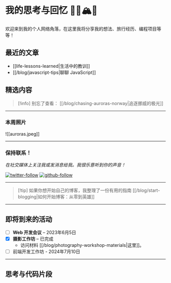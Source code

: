# 我的思考与回忆 🏄‍♀️🏔️💃

欢迎来到我的个人网络角落，在这里我将分享我的想法、旅行经历、编程项目等等！

## 最近的文章

- [[life-lessons-learned|生活中的教训]]
- [[/blog/javascript-tips|聊聊 JavaScript]]

## 精选内容

> [!info] 别忘了查看：
> [[/blog/chasing-auroras-norway|追逐挪威的极光]]

---

### 本周照片

![[auroras.jpeg]]

---

### 保持联系！

*在社交媒体上关注我或发消息给我。我很乐意听到你的声音！*

[![twitter-follow](https://img.shields.io/twitter/follow/myprofile?style=social)](https://twitter.com/myprofile)
[![github-follow](https://img.shields.io/github/followers/myprofile?style=social)](https://github.com/myprofile)

---

> [!tip] 如果你想开始自己的博客，我整理了一份有用的指南
> [[/blog/start-blogging|如何开始博客：从零到英雄]]

---

## 即将到来的活动

- [ ] **Web 开发会议** – 2023年6月5日
- [x] **摄影工作坊** – 已完成
  - 访问材料 [[/blog/photography-workshop-materials|这里]]。
- [ ] 前端开发工作坊 - 2024年7月10日

---

## 思考与代码片段
